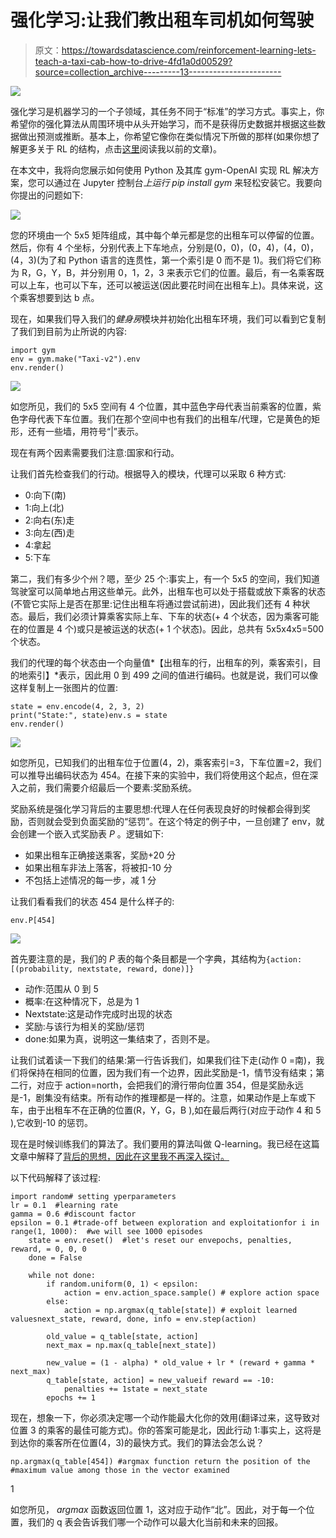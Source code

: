# 强化学习:让我们教出租车司机如何驾驶

> 原文：<https://towardsdatascience.com/reinforcement-learning-lets-teach-a-taxi-cab-how-to-drive-4fd1a0d00529?source=collection_archive---------13----------------------->

![](img/153acd83683c993b557c84efb7e53d5a.png)

强化学习是机器学习的一个子领域，其任务不同于“标准”的学习方式。事实上，你希望你的强化算法从周围环境中从头开始学习，而不是获得历史数据并根据这些数据做出预测或推断。基本上，你希望它像你在类似情况下所做的那样(如果你想了解更多关于 RL 的结构，点击[这里](/reinforcement-learning-beyond-the-supervised-and-unsupervised-ways-b3cae32eef65?source=post_page---------------------------)阅读我以前的文章)。

在本文中，我将向您展示如何使用 Python 及其库 gym-OpenAI 实现 RL 解决方案，您可以通过在 Jupyter 控制台*上运行 pip install gym* 来轻松安装它。我要向你提出的问题如下:

![](img/8f46fffbba6bebbe2a2163df0538f075.png)

您的环境由一个 5x5 矩阵组成，其中每个单元都是您的出租车可以停留的位置。然后，你有 4 个坐标，分别代表上下车地点，分别是(0，0)，(0，4)，(4，0)，(4，3)(为了和 Python 语言的连贯性，第一个索引是 0 而不是 1)。我们将它们称为 R，G，Y，B，并分别用 0，1，2，3 来表示它们的位置。最后，有一名乘客既可以上车，也可以下车，还可以被运送(因此要花时间在出租车上)。具体来说，这个乘客想要到达 b 点。

现在，如果我们导入我们的*健身房*模块并初始化出租车环境，我们可以看到它复制了我们到目前为止所说的内容:

```
import gym
env = gym.make("Taxi-v2").env
env.render()
```

![](img/d5c6ff1850641c3a5a9acd24efc0b377.png)

如您所见，我们的 5x5 空间有 4 个位置，其中蓝色字母代表当前乘客的位置，紫色字母代表下车位置。我们在那个空间中也有我们的出租车/代理，它是黄色的矩形，还有一些墙，用符号“|”表示。

现在有两个因素需要我们注意:国家和行动。

让我们首先检查我们的行动。根据导入的模块，代理可以采取 6 种方式:

*   0:向下(南)
*   1:向上(北)
*   2:向右(东)走
*   3:向左(西)走
*   4:拿起
*   5:下车

第二，我们有多少个州？嗯，至少 25 个:事实上，有一个 5x5 的空间，我们知道驾驶室可以简单地占用这些单元。此外，出租车也可以处于搭载或放下乘客的状态(不管它实际上是否在那里:记住出租车将通过尝试前进)，因此我们还有 4 种状态。最后，我们必须计算乘客实际上车、下车的状态(+ 4 个状态，因为乘客可能在的位置是 4 个)或只是被运送的状态(+ 1 个状态)。因此，总共有 5x5x4x5=500 个状态。

我们的代理的每个状态由一个向量值*【出租车的行，出租车的列，乘客索引，目的地索引】*表示，因此用 0 到 499 之间的值进行编码。也就是说，我们可以像这样复制上一张图片的位置:

```
state = env.encode(4, 2, 3, 2) 
print("State:", state)env.s = state
env.render()
```

![](img/10fdf6925fded734a8206d8ffd085637.png)

如您所见，已知我们的出租车位于位置(4，2)，乘客索引=3，下车位置=2，我们可以推导出编码状态为 454。在接下来的实验中，我们将使用这个起点，但在深入之前，我们需要介绍最后一个要素:奖励系统。

奖励系统是强化学习背后的主要思想:代理人在任何表现良好的时候都会得到奖励，否则就会受到负面奖励的“惩罚”。在这个特定的例子中，一旦创建了 env，就会创建一个嵌入式奖励表 *P* 。逻辑如下:

*   如果出租车正确接送乘客，奖励+20 分
*   如果出租车非法上落客，将被扣-10 分
*   不包括上述情况的每一步，减 1 分

让我们看看我们的状态 454 是什么样子的:

```
env.P[454]
```

![](img/6649e24e8685e49fb36a07faabc82246.png)

首先要注意的是，我们的 *P* 表的每个条目都是一个字典，其结构为`{action: [(probability, nextstate, reward, done)]}`

*   动作:范围从 0 到 5
*   概率:在这种情况下，总是为 1
*   Nextstate:这是动作完成时出现的状态
*   奖励:与该行为相关的奖励/惩罚
*   done:如果为真，说明这一集结束了，否则不是。

让我们试着读一下我们的结果:第一行告诉我们，如果我们往下走(动作 0 =南)，我们将保持在相同的位置，因为我们有一个边界，因此奖励是-1，情节没有结束；第二行，对应于 action=north，会把我们的滑行带向位置 354，但是奖励永远是-1，剧集没有结束。所有动作的推理都是一样的。注意，如果动作是上车或下车，由于出租车不在正确的位置(R，Y，G，B ),如在最后两行(对应于动作 4 和 5 ),它收到-10 的惩罚。

现在是时候训练我们的算法了。我们要用的算法叫做 Q-learning。我已经在这篇文章中解释了[背后的思想，因此在这里我不再深入探讨。](https://medium.com/dataseries/understanding-the-idea-behind-q-learning-63c666c8a8a2)

以下代码解释了该过程:

```
import random# setting yperparameters
lr = 0.1  #learning rate
gamma = 0.6 #discount factor
epsilon = 0.1 #trade-off between exploration and exploitationfor i in range(1, 1000):  #we will see 1000 episodes
    state = env.reset()  #let's reset our envepochs, penalties, reward, = 0, 0, 0
    done = False

    while not done:
        if random.uniform(0, 1) < epsilon:
            action = env.action_space.sample() # explore action space
        else:
            action = np.argmax(q_table[state]) # exploit learned valuesnext_state, reward, done, info = env.step(action) 

        old_value = q_table[state, action]
        next_max = np.max(q_table[next_state])

        new_value = (1 - alpha) * old_value + lr * (reward + gamma * next_max)
        q_table[state, action] = new_valueif reward == -10:
            penalties += 1state = next_state
        epochs += 1 
```

现在，想象一下，你必须决定哪一个动作能最大化你的效用(翻译过来，这导致对位置 3 的乘客的最佳可能方式)。你的答案可能是北，因此行动 1:事实上，这将是到达你的乘客所在位置(4，3)的最快方式。我们的算法会怎么说？

```
np.argmax(q_table[454]) #argmax function return the position of the 
#maximum value among those in the vector examined
```

1

如您所见， *argmax* 函数返回位置 1，这对应于动作“北”。因此，对于每一个位置，我们的 q 表会告诉我们哪一个动作可以最大化当前和未来的回报。